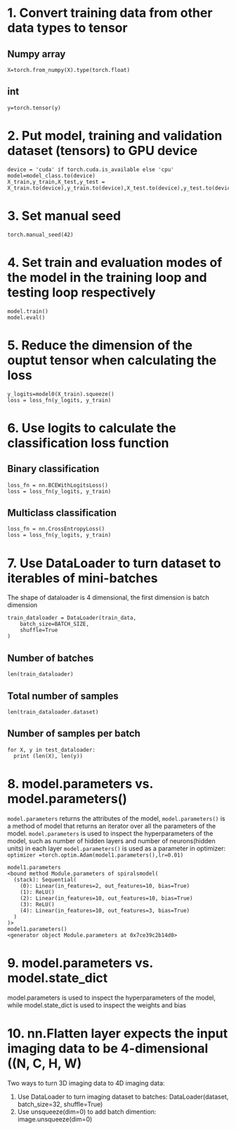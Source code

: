 # 1. Convert training data from other data types to tensor
## Numpy array
`X=torch.from_numpy(X).type(torch.float)`
## int
`y=torch.tensor(y)`

# 2. Put model, training and validation dataset (tensors) to GPU device
```
device = 'cuda' if torch.cuda.is_available else 'cpu'
model=model_class.to(device)
X_train,y_train,X_test,y_test = X_train.to(device),y_train.to(device),X_test.to(device),y_test.to(device)
```

# 3. Set manual seed
`torch.manual_seed(42)`

# 4. Set train and evaluation modes of the model in the training loop and testing loop respectively
```
model.train()
model.eval()
```

# 5. Reduce the dimension of the ouptut tensor when calculating the loss
```
y_logits=model0(X_train).squeeze()
loss = loss_fn(y_logits, y_train)
```

# 6. Use logits to calculate the classification loss function
## Binary classification
```
loss_fn = nn.BCEWithLogitsLoss()
loss = loss_fn(y_logits, y_train)
```
## Multiclass classification
```
loss_fn = nn.CrossEntropyLoss()
loss = loss_fn(y_logits, y_train)
```

# 7. Use DataLoader to turn dataset to iterables of mini-batches
The shape of dataloader is 4 dimensional, the first dimension is batch dimension
```
train_dataloader = DataLoader(train_data, 
    batch_size=BATCH_SIZE, 
    shuffle=True 
)
```
## Number of batches
`len(train_dataloader)`
## Total number of samples
`len(train_dataloader.dataset)`
## Number of samples per batch
```
for X, y in test_dataloader:
  print (len(X), len(y))
```
# 8. model.parameters vs. model.parameters()
`model.parameters` returns the attributes of the model, `model.parameters()` is a method of model that returns an iterator over all the parameters of the model.
`model.parameters` is used to inspect the hyperparameters of the model, such as number of hidden layers and number of neurons(hidden units) in each layer
`model.parameters()` is used as a parameter in optimizer: 
`optimizer =torch.optim.Adam(model1.parameters(),lr=0.01)`

```
model1.parameters
<bound method Module.parameters of spiralsmodel(
  (stack): Sequential(
    (0): Linear(in_features=2, out_features=10, bias=True)
    (1): ReLU()
    (2): Linear(in_features=10, out_features=10, bias=True)
    (3): ReLU()
    (4): Linear(in_features=10, out_features=3, bias=True)
  )
)>
model1.parameters()
<generator object Module.parameters at 0x7ce39c2b14d0>
```
# 9. model.parameters vs. model.state_dict
model.parameters is used to inspect the hyperparameters of the model, while model.state_dict is used to inspect the weights and bias

# 10. nn.Flatten layer expects the input imaging data to be 4-dimensional ((N, C, H, W)
Two ways to turn 3D imaging data to 4D imaging data:
1. Use DataLoader to turn imaging dataset to batches: DataLoader(dataset, batch_size=32, shuffle=True)
2. Use unsqueeze(dim=0) to add batch dimention: image.unsqueeze(dim=0)
